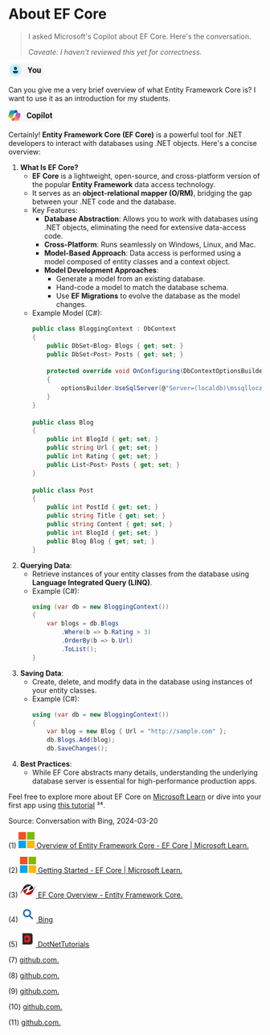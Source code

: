 # About EF Core

> I asked Microsoft's Copilot about EF Core. Here's the conversation.
>
> *Caveate: I haven't reviewed this yet for correctness.*

![Me](./Images/Copilot-Me.png)

Can you give me a very brief overview of what Entity Framework Core is? I want to use it as an introduction for my students.

![AI](./Images/Copilot-AI.png)

Certainly! **Entity Framework Core (EF Core)** is a powerful tool for .NET developers to interact with databases using .NET objects. Here's a concise overview:

1. **What Is EF Core?**
   - **EF Core** is a lightweight, open-source, and cross-platform version of the popular **Entity Framework** data access technology.
   - It serves as an **object-relational mapper (O/RM)**, bridging the gap between your .NET code and the database.
   - Key Features:
     - **Database Abstraction**: Allows you to work with databases using .NET objects, eliminating the need for extensive data-access code.
     - **Cross-Platform**: Runs seamlessly on Windows, Linux, and Mac.
     - **Model-Based Approach**: Data access is performed using a model composed of entity classes and a context object.
     - **Model Development Approaches**:
       - Generate a model from an existing database.
       - Hand-code a model to match the database schema.
       - Use **EF Migrations** to evolve the database as the model changes.
   - Example Model (C#):
     ```csharp
     public class BloggingContext : DbContext
     {
         public DbSet<Blog> Blogs { get; set; }
         public DbSet<Post> Posts { get; set; }

         protected override void OnConfiguring(DbContextOptionsBuilder optionsBuilder)
         {
             optionsBuilder.UseSqlServer(@"Server=(localdb)\mssqllocaldb;Database=Blogging;Trusted_Connection=True");
         }
     }

     public class Blog
     {
         public int BlogId { get; set; }
         public string Url { get; set; }
         public int Rating { get; set; }
         public List<Post> Posts { get; set; }
     }

     public class Post
     {
         public int PostId { get; set; }
         public string Title { get; set; }
         public string Content { get; set; }
         public int BlogId { get; set; }
         public Blog Blog { get; set; }
     }
     ```
2. **Querying Data**:
   - Retrieve instances of your entity classes from the database using **Language Integrated Query (LINQ)**.
   - Example (C#):
     ```csharp
     using (var db = new BloggingContext())
     {
         var blogs = db.Blogs
             .Where(b => b.Rating > 3)
             .OrderBy(b => b.Url)
             .ToList();
     }
     ```
3. **Saving Data**:
   - Create, delete, and modify data in the database using instances of your entity classes.
   - Example (C#):
     ```csharp
     using (var db = new BloggingContext())
     {
         var blog = new Blog { Url = "http://sample.com" };
         db.Blogs.Add(blog);
         db.SaveChanges();
     ```
4. **Best Practices**:
   - While EF Core abstracts many details, understanding the underlying database server is essential for high-performance production apps.

Feel free to explore more about EF Core on [Microsoft Learn](https://learn.microsoft.com/en-us/ef/core/) or dive into your first app using [this tutorial](https://learn.microsoft.com/en-us/ef/core/get-started/overview/first-app) ³⁴.

Source: Conversation with Bing, 2024-03-20

(1) [![favicon](./Images/76f43994-6f28-4167-9da6-1a5cfc2f6f75.png) Overview of Entity Framework Core - EF Core | Microsoft Learn.](https://learn.microsoft.com/en-us/ef/core/)

(2) [![favicon](./Images/76f43994-6f28-4167-9da6-1a5cfc2f6f75.png) Getting Started - EF Core | Microsoft Learn.](https://learn.microsoft.com/en-us/ef/core/get-started/overview/first-app)

(3) [![favicon](./Images/5741c45b-43ad-4c5e-b5f7-012abfdd2c97.png) EF Core Overview - Entity Framework Core.](https://entityframeworkcore.com/overview)

(4) [![favicon](./Images/1b1038f7-ce78-4255-afc4-a2a0c6ccf9c9.png) Bing](https://bing.com/search?q=Entity+Framework+Core+overview)

(5) [![favicon](./Images/77cdf5bb-84c5-426f-92e9-3d026c50cf3b.png) DotNetTutorials](https://dotnettutorials.net/lesson/entity-framework-core/)

(7) [github.com.](https://github.com/claudineij-ciandt/dotnet-training/tree/f5a40d7a50f5ab8c2794a157ec70ecb026706074/aspnet-core%2Fconceitos%2Fentity-framework%2FREADME.md)

(8) [github.com.](https://github.com/Delizald/study-notes/tree/832de5e9f4c458926d447b0ef895bdeac6ad9bed/dotnetcore%2FEntityFramework%2Fintro.md)

(9) [github.com.](https://github.com/dotnet/EntityFramework.Docs/tree/f87e0a3a4b693bb1fda410842114f8a9a840f38c/samples%2Fcore%2FIntro%2FModel.cs)

(10) [github.com.](https://github.com/abalbin/202104-web/tree/1a86a2d653f9ca7a839f3d63c0784b334ef884ff/DemoBackend%2FDemoBackend%2FModels%2FBloggingContext.cs)

(11) [github.com.](https://github.com/MagdyH/Form-with-editable-grid--react-redux-apidotnetcore-using-ES6/tree/bf78188950649972e5dd8f9cc8f7cb9b84732e99/ReactAPI%2FEntity%2FModels%2FModel.cs)
